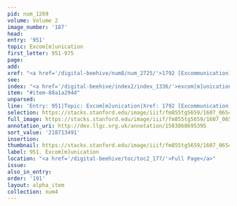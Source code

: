 ```yaml
---
pid: num_1269
volume: Volume 2
image_number: '187'
head:
entry: '951'
topic: Excom[m]unication
first_letter: 951-975
page:
add:
xref: "<a href='/digital-beehive/num8/num_2725/'>1792 [Excommunication]</a>"
see:
index: "<a href='/digital-beehive/index2/index_1336/'>excom[m]unication</a>"
item: "#item-88a1a294d"
unparsed:
line: 'Entry: 951|Topic: Excom[m]unication|Xref: 1792 [Excommunication]|Index: excom[m]unication|#item-88a1a294d'
selection: https://stacks.stanford.edu/image/iiif/fm855tg5659/1607_0654/411,3491,2813,839/full/0/default.jpg
full_image: https://stacks.stanford.edu/image/iiif/fm855tg5659/1607_0654/full/full/0/default.jpg
annotation_uri: http://dev.llgc.org.uk/annotation/1583868695395
sort_value: '218713491'
insertion:
thumbnail: https://stacks.stanford.edu/image/iiif/fm855tg5659/1607_0654/411,3491,600,180/250,/0/default.jpg
label: 951. Excom[m]unication
location: "<a href='/digital-beehive/toc/toc2_177/'>Full Page</a>"
issue:
also_in_entry:
order: '191'
layout: alpha_item
collection: num4
---
```

